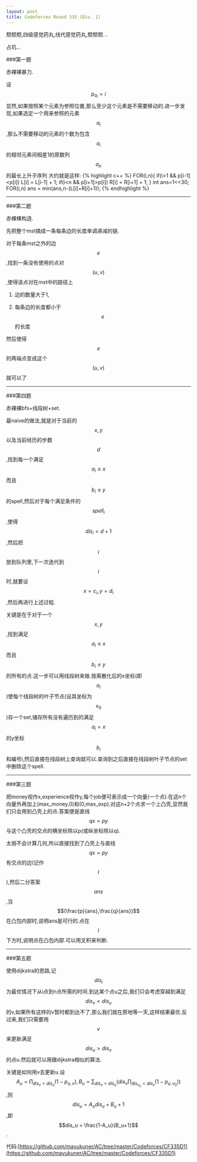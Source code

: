```yaml
---
layout: post
title: Codeforces Round 335 (Div. 1)
---
```

颓颓颓,四级感觉药丸,线代感觉药丸,颓颓颓...

占坑...

###第一题

赤裸裸暴力.

设$$p_{a_i}=i$$显然,如果按照某个元素为参照位置,那么至少这个元素是不需要移动的.进一步发现,如果选定一个用来参照的元素$$a_i$$,那么不需要移动的元素的个数为包含$$a_i$$的相邻元素间相差1的原数列$${a_n}$$的最长上升子序列
大约就是这样:
{% highlight c++ %}
FOR(i,n){
    if(i>1 && p[i-1]<p[i])
        L[i] = L[i-1] + 1;
    if(i<n && p[i+1]>p[i])
        R[i] = R[i+1] + 1;
}
int ans=1<<30;
FOR(i,n)
    ans = min(ans,n-(L[i]+R[i]+1));
{% endhighlight %}

***

###第二题

赤棵棵构造.

先把整个mst搞成一条每条边的长度单调递减的链.

对于每条mst之外的边$$e$$,找到一条没有使用的点对$$(u,v)$$,使得该点对在mst中的路径上

1. 边的数量大于1,

2. 每条边的长度都小于$$e$$的长度

然后使得$$e$$的两端点变成这个$$(u,v)$$就可以了

***

###第四题

赤裸裸bfs+线段树+set.

最naive的做法,就是对于当前的$$x,y$$以及当前经历的步数$$d$$,找到每一个满足$$a_i \leq x$$而且$$b_i \leq y$$的spell,然后对于每个满足条件的$$spell_i$$,使得$$dis_i=d+1$$,然后把$$i$$放到队列里,下一次迭代到$$i$$时,就要设$$x=c_i,y=d_i$$,然后再进行上述过程.

关键是在于对于一个$$x,y$$,找到满足$$a_i \leq x$$而且$$b_i \leq y$$的所有的点.这一步可以用线段树来做.按离散化后的x坐标(即$$a_i$$)使每个线段树的叶子节点(设其坐标为$$x_0$$)存一个set,储存所有没有遍历到的满足$$a_i=x$$的y坐标$$b_i$$和编号i,然后直接在线段树上查询就可以.查询到之后直接在线段树叶子节点的set中删除这个spell.

***

###第三题

把money视作x,experience视作y,每个job便可表示成一个向量(一个点).在这n个向量外再加上(max_money,0)和(0,max_exp).对这n+2个点求一个上凸壳,显然我们只会用到凸壳上的点.答案便是直线$$qx=py$$与这个凸壳的交点的横坐标除以p(或纵坐标除以q).

太弱不会计算几何,所以直接找到了凸壳上与直线$$qx=py$$有交点的边(记作$$l$$),然后二分答案$$ans$$,当$$(\frac{p}{ans},\frac{q}{ans})$$在凸包内部时,说明ans是可行的.点在$$l$$下方时,说明点在凸包内部.可以用叉积来判断.

***

###第五题

使用dijkstra的思路,记$$dis_i$$为最优情况下从i点到n点所需的时间.到达某个点u之后,我们只会考虑穿越到满足$$dis_v < dis_u$$的v,如果所有这样的v暂时都到达不了,那么我们就在原地等一天,这样结果最优.反过来,我们只需要用$$v$$来更新满足$$dis_u > dis_v$$的点u.然后就可以用跟dijkstra相似的算法.

关键是如何用v去更新u.设$$A_u = \prod_{dis_v < dis_u} (1-p_{u,v}), B_u = \sum_{dis_v < dis_u} (dis_v \prod_{dis_{v_0} < dis_v}(1-p_{u,v_0}))$$,则$$dis_u = A_u dis_u + B_u + 1$$,即$$dis_u = \frac{1-A_u}{B_u+1}$$.
    
代码:[https://github.com/mayukuner/AC/tree/master/Codeforces/CF335D1](https://github.com/mayukuner/AC/tree/master/Codeforces/CF335D1)
